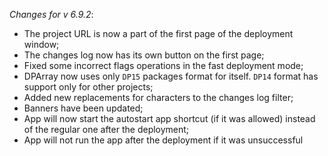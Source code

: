 _Changes for v 6.9.2_:
- The project URL is now a part of the first page of the deployment window;
- The changes log now has its own button on the first page;
- Fixed some incorrect flags operations in the fast deployment mode;
- DPArray now uses only `DP15` packages format for itself. `DP14` format has support only for other projects;
- Added new replacements for characters to the changes log filter;
- Banners have been updated;
- App will now start the autostart app shortcut (if it was allowed) instead of the regular one after the deployment;
- App will not run the app after the deployment if it was unsuccessful
